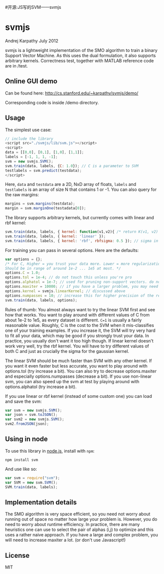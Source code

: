 #开源:JS写的SVM——svmjs
# svmjs
Andrej Karpathy
July 2012

svmjs is a lightweight implementation of the SMO algorithm to train a binary
Support Vector Machine. As this uses the dual formulation, it also supports
arbitrary kernels. Correctness test, together with MATLAB reference code
are in /test.

## Online GUI demo

Can be found here: http://cs.stanford.edu/~karpathy/svmjs/demo/

Corresponding code is inside /demo directory.

## Usage

The simplest use case:
```javascript
// include the library
<script src="./svmjs/lib/svm.js"></script>
<script>
data = [[0,0], [0,1], [1,0], [1,1]];
labels = [-1, 1, 1, -1];
svm = new svmjs.SVM();
svm.train(data, labels, {C: 1.0}); // C is a parameter to SVM
testlabels = svm.predict(testdata);
</script>
```
Here, `data` and `testdata` are a 2D, NxD array of floats, `labels` and `testlabels`
is an array of size N that contains 1 or -1. You can also query for the raw margins:
```javascript
margins = svm.margins(testdata);
margin = svm.marginOne(testadata[0]);
```

The library supports arbitrary kernels, but currently comes with linear and rbf kernel:
```javascript
svm.train(data, labels, { kernel: function(v1,v2){ /* return K(v1, v2) */} }); // arbitrary function
svm.train(data, labels, { kernel: 'linear' });
svm.train(data, labels, { kernel: 'rbf', rbfsigma: 0.5 }); // sigma in the gaussian kernel = 0.5
```

For training you can pass in several options. Here are the defaults:
```javascript
var options = {};
/* For C, Higher = you trust your data more. Lower = more regularization.
Should be in range of around 1e-2 ... 1e5 at most. */
options.C = 1.0;
options.tol = 1e-4; // do not touch this unless you're pro
options.alphatol = 1e-7; // used for pruning non-support vectors. do not touch unless you're pro
options.maxiter = 10000; // if you have a larger problem, you may need to increase this
options.kernel = svmjs.linearKernel; // discussed above
options.numpasses = 10; // increase this for higher precision of the result. (but slower)
svm.train(data, labels, options);
```

Rules of thumb: You almost always want to try the linear SVM first and see how that works. You want
to play around with different values of C from about 1e-2 to 1e5, as every dataset is different. `C=1`
is usually a fairly reasonable value. Roughly, C is the cost to the SVM when it mis-classifies one of your
training examples. If you increase it, the SVM will try very hard to fit all your data, which may be good
if you strongly trust your data. In practice, you usually don't want it too high though. If linear kernel 
doesn't work very well, try the rbf kernel. You will have to try different values of both C and just as crucially the sigma for the gaussian kernel. 

The linear SVM should be much faster than SVM with any other kernel. If you want it even faster 
but less accurate, you want to play around with options.tol (try increase a bit). You can also try to
decrease options.maxiter and especially options.numpasses (decrease a bit). 
If you use non-linear svm, you can also speed up the svm at test by playing around with 
options.alphatol (try increase a bit).

If you use linear or rbf kernel (instead of some custom one) you can load and save the svm:
```javascript
var svm = new svmjs.SVM();
var json = svm.toJSON();
var svm2 = new svmjs.SVM();
svm2.fromJSON(json);
```

## Using in node
To use this library in [node.js](http://nodejs.org/), install with `npm`:

```
npm install svm
```

And use like so:

```javascript
var svm = require("svm");
var SVM = new svm.SVM();
SVM.train(data, labels);
```

## Implementation details
The SMO algorithm is very space efficient, so you need not worry about
running out of space no matter how large your problem is. However, you do need to
worry about runtime efficiency. In practice, there are many heuristics one can
use to select the pair of alphas (i,j) to optimize and this uses a rather naive
approach. If you have a large and complex problem, you will need to increase
maxiter a lot. (or don't use Javascript!)

## License
MIT
